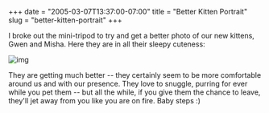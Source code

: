 +++
date = "2005-03-07T13:37:00-07:00"
title = "Better Kitten Portrait"
slug = "better-kitten-portrait"
+++


I broke out the mini-tripod to try and get a better photo of our new kittens, Gwen and Misha. Here they are in all their sleepy cuteness:

![img](/images/sleepy-gwen-misha.jpg)

They are getting much better -- they certainly seem to be more comfortable around us and with our presence. They love to snuggle, purring for ever while you pet them -- but  all the while, if you give them the chance to leave, they'll jet away from you like you are on fire. Baby steps :)
